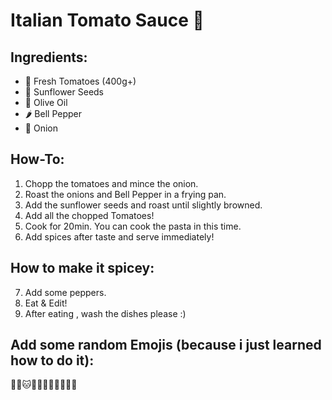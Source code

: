 # Italian Tomato Sauce 🍝

## Ingredients:
- 🍅 Fresh Tomatoes (400g+)
- 🌻 Sunflower Seeds
- 🧪 Olive Oil
- 🌶 Bell Pepper
- 🧅 Onion

## How-To:

1. Chopp the tomatoes and mince the onion.
2. Roast the onions and Bell Pepper in a frying pan.
3. Add the sunflower seeds and roast until slightly browned.
4. Add all the chopped Tomatoes!
5. Cook for 20min. You can cook the pasta in this time.
6. Add spices after taste and serve immediately!

## How to make it spicey:

7. Add some peppers. 
8. Eat & Edit!
9. After eating , wash the dishes please :)

## Add some random Emojis (because i just learned how to do it):

🐱‍👤🐱🐱‍🏍🧁🧃🏴‍☠️🤍👑
